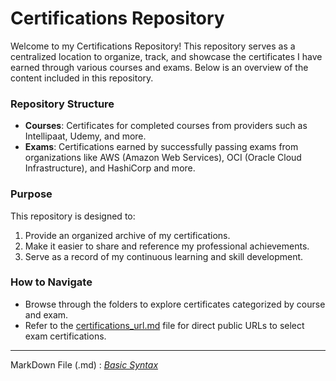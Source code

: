 
# Certifications Repository

Welcome to my Certifications Repository! This repository serves as a centralized location to organize, track, and showcase the certificates I have earned through various courses and exams. Below is an overview of the content included in this repository.

### Repository Structure

- **Courses**: Certificates for completed courses from providers such as Intellipaat, Udemy, and more.
- **Exams**: Certifications earned by successfully passing exams from organizations like AWS (Amazon Web Services), OCI (Oracle Cloud Infrastructure), and HashiCorp and more.

### Purpose

This repository is designed to:

1. Provide an organized archive of my certifications.
2. Make it easier to share and reference my professional achievements.
3. Serve as a record of my continuous learning and skill development.

### How to Navigate

- Browse through the folders to explore certificates categorized by course and exam.
- Refer to the [certifications_url.md](https://github.com/sivaprasath-p/spp-certifications/blob/main/certifications_url.md) file for direct public URLs to select exam certifications.

---

MarkDown File (.md) : *[Basic Syntax](https://www.markdownguide.org/basic-syntax/)*